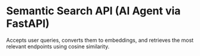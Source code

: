 # Semantic Search API (AI Agent via FastAPI)

Accepts user queries, converts them to embeddings, and retrieves the most relevant endpoints using cosine similarity.